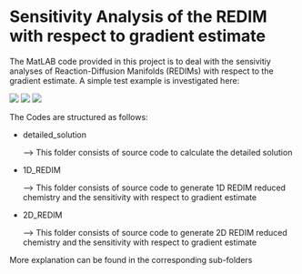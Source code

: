 # Sensitivity Analysis of the REDIM with respect to gradient estimate

The MatLAB code provided in this project is to deal with the sensivitiy analyses of Reaction-Diffusion Manifolds (REDIMs) with respect to the gradient estimate. 
A simple test example is investigated here:

<img src="https://render.githubusercontent.com/render/math?math=\frac{\partial\psi_1}{\partial t} =- k_1 \psi_1  %2B +++++++++++ D \frac{\partial^2\psi_1}{\partial x^2}">

<img src="https://render.githubusercontent.com/render/math?math=\frac{\partial\psi_2}{\partial t} = %2B k_1 \psi_1 - k_2 \psi_2  %2B D \frac{\partial^2\psi_2}{\partial x^2}">

<img src="https://render.githubusercontent.com/render/math?math=\frac{\partial\psi_3}{\partial t} = %2B k_2 \psi_2 - k_3 \psi_3 %2B D \frac{\partial^2\psi_3}{\partial x^2}">

The Codes are structured as follows:
* detailed_solution

    --> This folder consists of source code to calculate the detailed solution
    
* 1D_REDIM
    
    --> This folder consists of source code to generate 1D REDIM reduced chemistry and the sensitivity with respect to gradient estimate
    
* 2D_REDIM
    
    --> This folder consists of source code to generate 2D REDIM reduced chemistry and the sensitivity with respect to gradient estimate

More explanation can be found in the corresponding sub-folders

